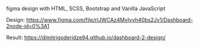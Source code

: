 figma design with HTML, SCSS, Bootstrap and Vanilla JavaScript

Design: https://www.figma.com/file/rIJWCAz4MvIyvh40bs2Jv1/Dashboard-2node-id=0%3A1

Result: https://dimitrigoderidze94.github.io/dashboard-2-design/
